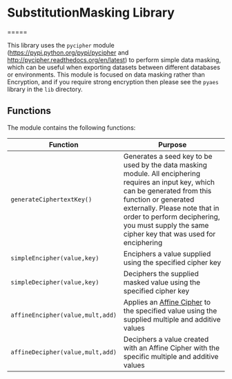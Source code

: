 # SubstitutionMasking Library
=====

This library uses the `pycipher` module (https://pypi.python.org/pypi/pycipher and http://pycipher.readthedocs.org/en/latest) to perform simple data masking, which can be useful when exporting datasets between different databases or environments. This module is focused on data masking rather than Encryption, and if you require strong encryption then please see the `pyaes` library in the `lib` directory.

## Functions

The module contains the following functions:

| Function | Purpose |
| ------------- | ------------- |
| `generateCiphertextKey()`| Generates a seed key to be used by the data masking module. All enciphering requires an input key, which can be generated from this function or generated externally. Please note that in order to perform deciphering, you must supply the same cipher key that was used for enciphering |
| `simpleEncipher(value,key)` | Enciphers a value supplied using the specified cipher key|
| `simpleDecipher(value,key)` | Deciphers the supplied masked value using the specified cipher key |
| `affineEncipher(value,mult,add)` | Applies an [Affine Cipher](https://en.wikipedia.org/wiki/Affine_cipher) to the specified value using the supplied multiple and additive values |
| `affineDecipher(value,mult,add)` | Deciphers a value created with an Affine Cipher with the specific multiple and additive values |